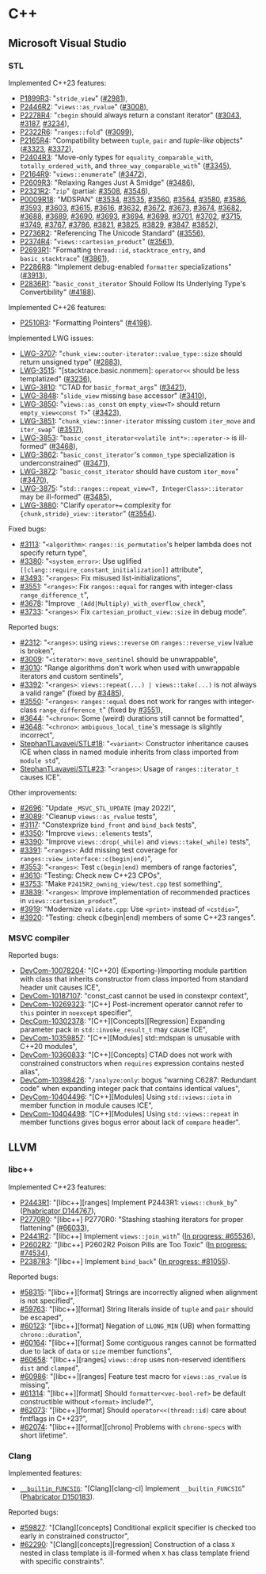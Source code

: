 # C++

## Microsoft Visual Studio

### STL

Implemented C++23 features:

* [P1899R3](https://www.open-std.org/jtc1/sc22/wg21/docs/papers/2022/p1899r3): "`stride_view`" ([#2981](https://github.com/microsoft/STL/pull/2981)),
* [P2446R2](https://www.open-std.org/jtc1/sc22/wg21/docs/papers/2022/p2446r2): "`views::as_rvalue`" ([#3008](https://github.com/microsoft/STL/pull/3008)),
* [P2278R4](https://www.open-std.org/jtc1/sc22/wg21/docs/papers/2022/p2278r4): "`cbegin` should always return a constant iterator" ([#3043](https://github.com/microsoft/STL/pull/3043), [#3187](https://github.com/microsoft/STL/pull/3187), [#3234](https://github.com/microsoft/STL/pull/3234)),
* [P2322R6](https://www.open-std.org/jtc1/sc22/wg21/docs/papers/2022/p2322r6): "`ranges::fold`" ([#3099](https://github.com/microsoft/STL/pull/3099)),
* [P2165R4](https://www.open-std.org/jtc1/sc22/wg21/docs/papers/2022/p2165r4.pdf): "Compatibility between `tuple`, `pair` and *tuple-like* objects" ([#3323](https://github.com/microsoft/STL/pull/3323), [#3372](https://github.com/microsoft/STL/pull/3372)),
* [P2404R3](https://wg21.link/P2404R3): "Move-only types for `equality_comparable_with`, `totally_ordered_with`, and `three_way_comparable_with`" ([#3345](https://github.com/microsoft/STL/pull/3345)),
* [P2164R9](https://wg21.link/P2164R9): "`views::enumerate`" ([#3472](https://github.com/microsoft/STL/pull/3472)),
* [P2609R3](https://wg21.link/P2609R3): "Relaxing Ranges Just A Smidge" ([#3486](https://github.com/microsoft/STL/pull/3486)),
* [P2321R2](https://wg21.link/P2321R2): "`zip`" (partial: [#3508](https://github.com/microsoft/STL/pull/3508), [#3546](https://github.com/microsoft/STL/pull/3546)),
* [P0009R18](https://wg21.link/P0009R18): "MDSPAN" ([#3534](https://github.com/microsoft/STL/pull/3534), [#3535](https://github.com/microsoft/STL/pull/3535), [#3560](https://github.com/microsoft/STL/pull/3560), [#3564](https://github.com/microsoft/STL/pull/3564), [#3580](https://github.com/microsoft/STL/pull/3580), [#3586](https://github.com/microsoft/STL/pull/3586), [#3593](https://github.com/microsoft/STL/pull/3593), [#3603](https://github.com/microsoft/STL/pull/3603), [#3615](https://github.com/microsoft/STL/pull/3615), [#3616](https://github.com/microsoft/STL/pull/3616), [#3632](https://github.com/microsoft/STL/pull/3632), [#3672](https://github.com/microsoft/STL/pull/3672), [#3673](https://github.com/microsoft/STL/pull/3673), [#3674](https://github.com/microsoft/STL/pull/3674), [#3682](https://github.com/microsoft/STL/pull/3682), [#3688](https://github.com/microsoft/STL/pull/3688), [#3689](https://github.com/microsoft/STL/pull/3689), [#3690](https://github.com/microsoft/STL/pull/3690), [#3693](https://github.com/microsoft/STL/pull/3693), [#3694](https://github.com/microsoft/STL/pull/3694), [#3698](https://github.com/microsoft/STL/pull/3698), [#3701](https://github.com/microsoft/STL/pull/3701), [#3702](https://github.com/microsoft/STL/pull/3702), [#3715](https://github.com/microsoft/STL/pull/3715), [#3749](https://github.com/microsoft/STL/pull/3749), [#3767](https://github.com/microsoft/STL/pull/3767), [#3786](https://github.com/microsoft/STL/pull/3786), [#3821](https://github.com/microsoft/STL/pull/3821), [#3825](https://github.com/microsoft/STL/pull/3825), [#3829](https://github.com/microsoft/STL/pull/3829), [#3847](https://github.com/microsoft/STL/pull/3847), [#3852](https://github.com/microsoft/STL/pull/3852)),
* [P2736R2](https://wg21.link/P2736R2): "Referencing The Unicode Standard" ([#3556](https://github.com/microsoft/STL/pull/3556)),
* [P2374R4](https://wg21.link/P2374R4): "`views::cartesian_product`" ([#3561](https://github.com/microsoft/STL/pull/3561)),
* [P2693R1](https://wg21.link/P2693R1): "Formatting `thread::id`, `stacktrace_entry`, and `basic_stacktrace`" ([#3861](https://github.com/microsoft/STL/pull/3861)),
* [P2286R8](https://wg21.link/P2286R8): "Implement debug-enabled `formatter` specializations" ([#3913](https://github.com/microsoft/STL/pull/3913)),
* [P2836R1](https://wg21.link/P2836R1): "`basic_const_iterator` Should Follow Its Underlying Type's Convertibility" ([#4188](https://github.com/microsoft/STL/pull/4188)).

Implemented C++26 features:

* [P2510R3](https://wg21.link/P2510R3): "Formatting Pointers" ([#4198](https://github.com/microsoft/STL/pull/4198)).

Implemented LWG issues:

* [LWG-3707](https://cplusplus.github.io/LWG/issue3707): "`chunk_view::outer-iterator::value_type::size` should return unsigned type" ([#2883](https://github.com/microsoft/STL/pull/2883)),
* [LWG-3515](https://cplusplus.github.io/LWG/issue3515): "[stacktrace.basic.nonmem]: `operator<<` should be less templatized" ([#3236](https://github.com/microsoft/STL/pull/3236)),
* [LWG-3810](https://cplusplus.github.io/LWG/issue3810): "CTAD for `basic_format_args`" ([#3421](https://github.com/microsoft/STL/pull/3421)),
* [LWG-3848](https://cplusplus.github.io/LWG/issue3848): "`slide_view` missing `base` accessor" ([#3410](https://github.com/microsoft/STL/pull/3410)),
* [LWG-3850](https://cplusplus.github.io/LWG/issue3850): "`views::as_const` on `empty_view<T>` should return `empty_view<const T>`" ([#3423](https://github.com/microsoft/STL/pull/3423)),
* [LWG-3851](https://cplusplus.github.io/LWG/issue3851): "`chunk_view::inner-iterator` missing custom `iter_move` and `iter_swap`" ([#3517](https://github.com/microsoft/STL/pull/3517)),
* [LWG-3853](https://cplusplus.github.io/LWG/issue3853): "`basic_const_iterator<volatile int*>::operator->` is ill-formed" ([#3468](https://github.com/microsoft/STL/pull/3468)),
* [LWG-3862](https://cplusplus.github.io/LWG/issue3862): "`basic_const_iterator`'s `common_type` specialization is underconstrained" ([#3471](https://github.com/microsoft/STL/pull/3471)),
* [LWG-3872](https://cplusplus.github.io/LWG/issue3872): "`basic_const_iterator` should have custom `iter_move`" ([#3470](https://github.com/microsoft/STL/pull/3470)),
* [LWG-3875](https://cplusplus.github.io/LWG/issue3875): "`std::ranges::repeat_view<T, IntegerClass>::iterator` may be ill-formed" ([#3485](https://github.com/microsoft/STL/pull/3485)),
* [LWG-3880](https://cplusplus.github.io/LWG/issue3880): "Clarify `operator+=` complexity for `{chunk,stride}_view::iterator`" ([#3554](https://github.com/microsoft/STL/pull/3554)).

Fixed bugs:

* [#3113](https://github.com/microsoft/STL/pull/3113): "`<algorithm>`: `ranges::is_permutation`'s helper lambda does not specify return type",
* [#3380](https://github.com/microsoft/STL/pull/3380): "`<system_error>`: Use uglified `[[clang::require_constant_initialization]]` attribute",
* [#3493](https://github.com/microsoft/STL/pull/3493): "`<ranges>`: Fix misused list-initializations",
* [#3551](https://github.com/microsoft/STL/pull/3551): "`<ranges>`: Fix `ranges::equal` for ranges with integer-class `range_difference_t`",
* [#3678](https://github.com/microsoft/STL/pull/3678): "Improve `_(Add|Multiply)_with_overflow_check`",
* [#3733](https://github.com/microsoft/STL/pull/3733): "`<ranges>`: Fix `cartesian_product_view::size` in debug mode".

Reported bugs:

* [#2312](https://github.com/microsoft/STL/pull/2312): "`<ranges>`: using `views::reverse` on `ranges::reverse_view` lvalue is broken",
* [#3009](https://github.com/microsoft/STL/issues/3009): "`<iterator>`: `move_sentinel` should be unwrappable",
* [#3010](https://github.com/microsoft/STL/issues/3010): "Range algorithms don't work when used with unwrappable iterators and custom sentinels",
* [#3392](https://github.com/microsoft/STL/issues/3392): "`<ranges>`: `views::repeat(...) | views::take(...)` is not always a valid range" (fixed by [#3485](https://github.com/microsoft/STL/pull/3485)),
* [#3550](https://github.com/microsoft/STL/issues/3550): "`<ranges>`: `ranges::equal` does not work for ranges with integer-class `range_difference_t`" (fixed by [#3551](https://github.com/microsoft/STL/pull/3551)),
* [#3644](https://github.com/microsoft/STL/issues/3644): "`<chrono>`: Some (weird) durations still cannot be formatted",
* [#3648](https://github.com/microsoft/STL/issues/3648): "`<chrono>`: `ambiguous_local_time`'s message is slightly incorrect",
* [StephanTLavavej/STL#18](https://github.com/StephanTLavavej/STL/issues/18): "`<variant>`: Constructor inheritance causes ICE when class in named module inherits from class imported from `module std`",
* [StephanTLavavej/STL#23](https://github.com/StephanTLavavej/STL/issues/23): "`<ranges>`: Usage of `ranges::iterator_t` causes ICE".

Other improvements:

* [#2696](https://github.com/microsoft/STL/pull/2696): "Update `_MSVC_STL_UPDATE` (may 2022)",
* [#3089](https://github.com/microsoft/STL/pull/3089): "Cleanup `views::as_rvalue` tests",
* [#3117](https://github.com/microsoft/STL/pull/3117): "Constexprize `bind_front` and `bind_back` tests",
* [#3350](https://github.com/microsoft/STL/pull/3350): "Improve `views::elements` tests",
* [#3390](https://github.com/microsoft/STL/pull/3390): "Improve `views::drop(_while)` and `views::take(_while)` tests",
* [#3391](https://github.com/microsoft/STL/issues/3391): "`<ranges>`: Add missing test coverage for `ranges::view_interface::c(begin|end)`",
* [#3553](https://github.com/microsoft/STL/pull/3553): "`<ranges>`: Test `c(begin|end)` members of range factories",
* [#3610](https://github.com/microsoft/STL/pull/3610): "Testing: Check new C++23 CPOs",
* [#3753](https://github.com/microsoft/STL/pull/3753): "Make `P2415R2_owning_view/test.cpp` test something",
* [#3839](https://github.com/microsoft/STL/pull/3839): "`<ranges>`: Improve implementation of recommended practices in `views::cartesian_product`",
* [#3919](https://github.com/microsoft/STL/pull/3919): "Modernize `validate.cpp`: Use `<print>` instead of `<cstdio>`",
* [#3920](https://github.com/microsoft/STL/pull/3920): "Testing: check c(begin|end) members of some C++23 ranges".

### MSVC compiler

Reported bugs:

* [DevCom-10078204](https://developercommunity.visualstudio.com/t/10078204): "[C++20] (Exporting-)Importing module partition with class that inherits constructor from class imported from standard header unit causes ICE",
* [DevCom-10187107](https://developercommunity.visualstudio.com/t/10187107): "const_cast cannot be used in constexpr context",
* [DevCom-10269323](https://developercommunity.visualstudio.com/t/10269323): "[C++] Post-increment operator cannot refer to `this` pointer in `noexcept` specifier",
* [DecCom-10302378](https://developercommunity.visualstudio.com/t/10302378): "[C++][Concepts][Regression] Expanding parameter pack in `std::invoke_result_t` may cause ICE",
* [DevCom-10359857](https://developercommunity.visualstudio.com/t/10359857): "[C++][Modules] std::mdspan is unusable with C++20 modules",
* [DevCom-10360833](https://developercommunity.visualstudio.com/t/10360833): "[C++][Concepts] CTAD does not work with constrained constructors when `requires` expression contains nested alias",
* [DevCom-10398426](https://developercommunity.visualstudio.com/t/10398426): "`/analyze:only`: bogus "warning C6287: Redundant code" when expanding integer pack that contains identical values",
* [DevCom-10404496](https://developercommunity.visualstudio.com/t/10404496): "[C++][Modules] Using `std::views::iota` in member function in module causes ICE",
* [DevCom-10404498](https://developercommunity.visualstudio.com/t/10404498): "[C++][Modules] Using `std::views::repeat` in member functions gives bogus error about lack of `compare` header".

## LLVM

### libc++

Implemented C++23 features:

* [P2443R1](https://wg21.link/P2443R1): "\[libc++][ranges] Implement P2443R1: `views::chunk_by`" ([Phabricator D144767](https://reviews.llvm.org/D144767)),
* [P2770R0](https://wg21.link/P2770R0): "\[libc++] P2770R0: "Stashing stashing iterators for proper flattening" ([#66033](https://github.com/llvm/llvm-project/pull/66033)),
* [P2441R2](https://wg21.link/P2441R2): "\[libc++] Implement `views::join_with`" ([In progress: #65536](https://github.com/llvm/llvm-project/pull/65536)),
* [P2602R2](https://wg21.link/P2602R2): "\[libc++] P2602R2 Poison Pills are Too Toxic" ([In progress: #74534](https://github.com/llvm/llvm-project/pull/74534)),
* [P2387R3](https://wg21.link/P2387R3): "\[libc++] Implement `bind_back`" ([In progress: #81055](https://github.com/llvm/llvm-project/pull/81055)).

Reported bugs:

* [#58315](https://github.com/llvm/llvm-project/issues/58315): "\[libc++][format] Strings are incorrectly aligned when alignment is not specified",
* [#59763](https://github.com/llvm/llvm-project/issues/59763): "\[libc++][format] String literals inside of `tuple` and `pair` should be escaped",
* [#60123](https://github.com/llvm/llvm-project/issues/60123): "\[libc++][format] Negation of `LLONG_MIN` (UB) when formatting `chrono::duration`",
* [#60164](https://github.com/llvm/llvm-project/issues/60164): "\[libc++][format] Some contiguous ranges cannot be formatted due to lack of `data` or `size` member functions",
* [#60658](https://github.com/llvm/llvm-project/issues/60658): "\[libc++][ranges] `views::drop` uses non-reserved identifiers `dist` and `clamped`",
* [#60986](https://github.com/llvm/llvm-project/issues/60986): "\[libc++][ranges] Feature test macro for `views::as_rvalue` is missing",
* [#61314](https://github.com/llvm/llvm-project/issues/61314): "\[libc++][format] Should `formatter<vec-bool-ref>` be default constructible without `<format>` include?",
* [#62073](https://github.com/llvm/llvm-project/issues/62073): "\[libc++][format] Should `operator<<(thread::id)` care about fmtflags in C++23?",
* [#62074](https://github.com/llvm/llvm-project/issues/62074): "\[libc++]\[format][chrono] Problems with `chrono-specs` with short lifetime".

### Clang

Implemented features:

* [`__builtin_FUNCSIG`](https://github.com/llvm/llvm-project/issues/58951): "\[Clang][clang-cl] Implement `__builtin_FUNCSIG`" ([Phabricator D150183](https://reviews.llvm.org/D150183)).

Reported bugs:

* [#59827](https://github.com/llvm/llvm-project/issues/59827): "\[Clang][concepts] Conditional explicit specifier is checked too early in constrained constructor",
* [#62290](https://github.com/llvm/llvm-project/issues/62290): "\[Clang]\[concepts][regression] Construction of a class `X` nested in class template is ill-formed when `X` has class template friend with specific constraints".
